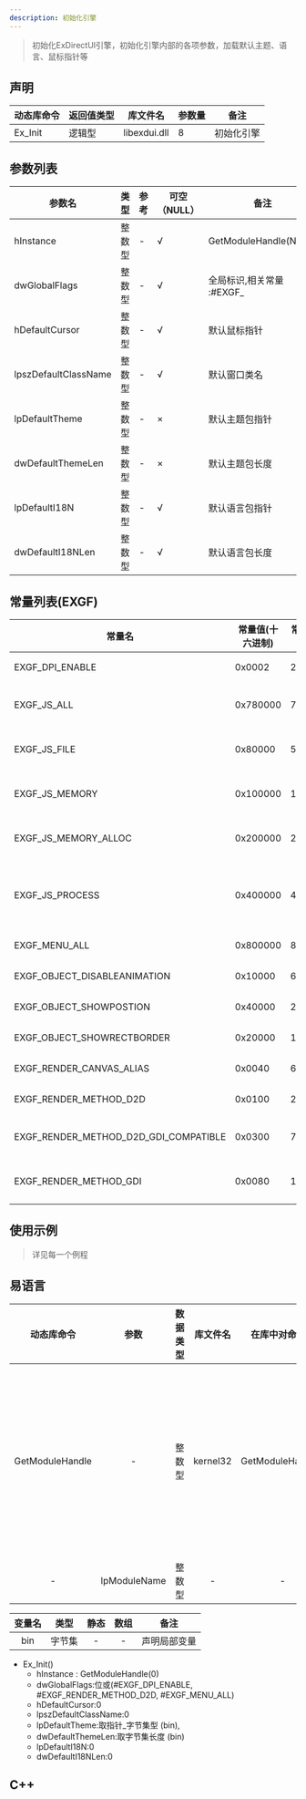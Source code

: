 ```yaml
---
description: 初始化引擎
---
```



> 初始化ExDirectUI引擎，初始化引擎内部的各项参数，加载默认主题、语言、鼠标指针等



## 声明

|动态库命令|返回值类型|库文件名|参数量|备注|
|----|----|----|----|----|
|Ex_Init|逻辑型|libexdui.dll|8|初始化引擎|



## 参数列表

|参数名|类型|参考|可空（NULL）|备注|
|----|----|----|----|----|
|hInstance|整数型|-|√|GetModuleHandle(NULL)|
|dwGlobalFlags   |   整数型   |   -   |   √   |   全局标识,相关常量 :#EXGF_|
|hDefaultCursor   |   整数型   |   -   |   √   |   默认鼠标指针|
|lpszDefaultClassName   |   整数型   |   -   |   √   |   默认窗口类名|
|lpDefaultTheme   |   整数型   |   -   |   ×   |   默认主题包指针|
|dwDefaultThemeLen   |   整数型   |   -   |   ×   |   默认主题包长度|
|lpDefaultI18N   |   整数型   |   -   |   √   |   默认语言包指针|
|dwDefaultI18NLen   |   整数型   |   -   |   √   |   默认语言包长度|



## 常量列表(EXGF)

|常量名   |   常量值(十六进制)   |   常量值(十进制)   |   备注|
|----|----|----|----|
|EXGF_DPI_ENABLE   |   0x0002   |   2   |   启用DPI缩放|
|EXGF_JS_ALL   |   0x780000   |   7864320   |   允许JS全局对象访问所有资源|
|EXGF_JS_FILE   |   0x80000   |   524288   |   允许JS全局对象访问文件|
|EXGF_JS_MEMORY   |   0x100000   |   1048576   |   允许JS全局对象访问内存|
|EXGF_JS_MEMORY_ALLOC   |   0x200000   |   2097152   |   允许JS全局对象申请内存|
|EXGF_JS_PROCESS   |   0x400000   |   4194304   |   允许JS全局对象创建进程、允许程序、加载DLL|
|EXGF_MENU_ALL   |   0x800000   |   8388608   |   渲染所有菜单|
|EXGF_OBJECT_DISABLEANIMATION   |   0x10000   |   65536   |   禁用动画效果|
|EXGF_OBJECT_SHOWPOSTION   |   0x40000   |   262144   |   显示组件位置|
|EXGF_OBJECT_SHOWRECTBORDER   |   0x20000   |   131072   |   显示组件边界|
|EXGF_RENDER_CANVAS_ALIAS   |   0x0040   |   64   |   画布_不抗锯齿|
|EXGF_RENDER_METHOD_D2D   |   0x0100   |   256   |   使用D2D渲染|
|EXGF_RENDER_METHOD_D2D_GDI_COMPATIBLE   |   0x0300   |   768   |   使用支持GDI交互的D2D渲染|
|EXGF_RENDER_METHOD_GDI   |   0x0080   |   128   |   使用GDI/GDI+渲染|



## 使用示例

> 详见每一个例程



## 易语言


|   动态库命令    |  参数  | 数据类型 | 库文件名 |  在库中对命令名  | 备注                                              |
| :-------------: | :----: | :------: | :------: | :--------------: | :------------------------------------------------ |
| GetModuleHandle |   -    |  整数型  | kernel32 | GetModuleHandleA | 返回指定模块名的句柄，如果为0，则返回本模块的句柄 |
|-|  lpModuleName   | 整数型 |    -     |    -     |    指定模块名    |                                                   |

|变量名|类型|静态|数组|备注|
|:--:|:--:|:--:|:--:|----|
|bin|字节集|-|-|声明局部变量|


- Ex_Init()
    - hInstance : GetModuleHandle(0)
    - dwGlobalFlags:位或(#EXGF_DPI_ENABLE, #EXGF_RENDER_METHOD_D2D, #EXGF_MENU_ALL)
    - hDefaultCursor:0
    - lpszDefaultClassName:0
    - lpDefaultTheme:取指针_字节集型 (bin),
    - dwDefaultThemeLen:取字节集长度 (bin)
    - lpDefaultI18N:0
    - dwDefaultI18NLen:0

## C++

```c++

```